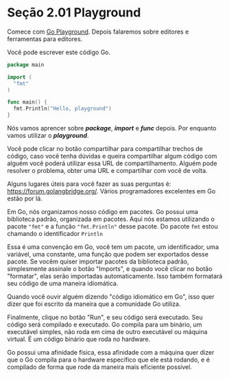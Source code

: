 # Seção 2.01 Playground

Comece com [Go Playground](https://play.golang.org/). Depois falaremos sobre editores e ferramentas para editores.

Você pode escrever este código Go.

```go
package main

import (
  "fmt"
)

func main() {
  fmt.Println("Hello, playground")
}
```
Nós vamos aprencer sobre ***package***, ***import*** e ***func*** depois. Por enquanto vamos utilizar o ***playground***.

Você pode clicar no botão compartilhar para compartilhar trechos de código, caso você tenha dúvidas e queira compartilhar algum código com alguém você poderá utilizar essa URL de compartilhamento. Alguém pode resolver o problema, obter uma URL e compartilhar com você de volta.

Alguns lugares úteis para você fazer as suas perguntas é: https://forum.golangbridge.org/. Vários programadores excelentes em Go estão por lá.

Em Go, nós organizamos nosso código em pacotes. Go possui uma biblioteca padrão, organizada em pacotes. Aqui nós estamos utilizando o pacote `"fmt"` e a função `"fmt.Println"` desse pacote. Do pacote `fmt` estou chamando o identificador `Println`

Essa é uma convenção em Go, você tem um pacote, um identificador, uma variável, uma constante, uma função que podem ser exportados desse pacote. Se vocêm quiser importar pacotes da biblioteca padrão, simplesmente assinale o botão "Imports", e quando você clicar no botão "formatar", elas serão importadas automaticamente. Isso também formatará seu código de uma maneira idiomática.
  
Quando você ouvir alguém dizendo "código idiomático em Go", isso quer dizer que foi escrito da maneira que a comunidade Go utiliza.

Finalmente, clique no botão "Run", e seu código será executado. Seu código será compilado e executado. Go compila para um binário, um executável simples, não roda em cima de outro executável ou máquina virtual. É um código binário que roda no hardware.

Go possui uma afinidade física, essa afinidade com a máquina quer dizer que o Go compila para o hardware específico que ele está rodando, e é compilado de forma que rode da maneira mais eficiente possível.


